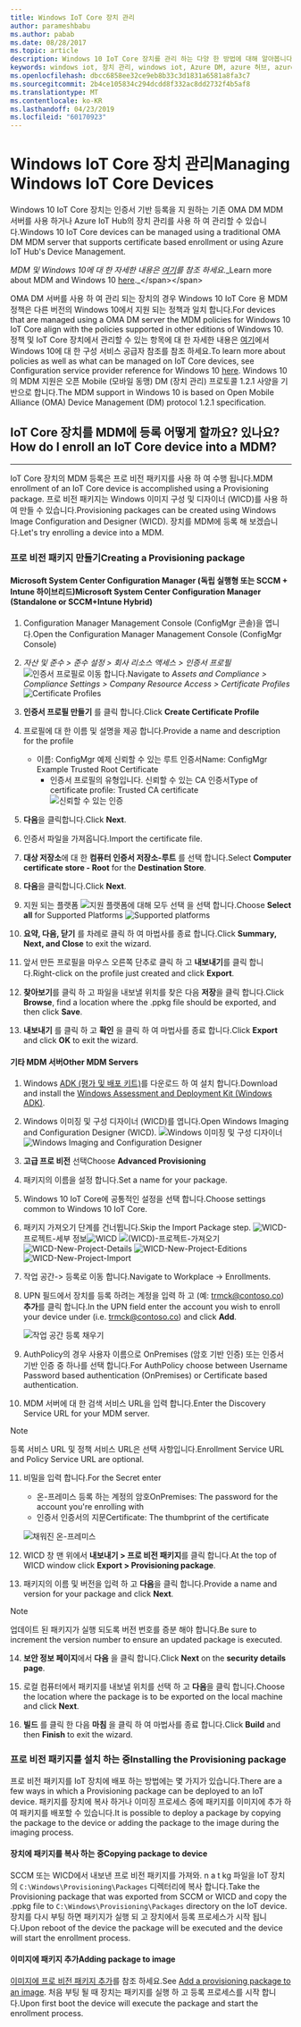 ```yaml
---
title: Windows IoT Core 장치 관리
author: parameshbabu
ms.author: pabab
ms.date: 08/28/2017
ms.topic: article
description: Windows 10 IoT Core 장치를 관리 하는 다양 한 방법에 대해 알아봅니다.
keywords: windows iot, 장치 관리, windows iot, Azure DM, azure 허브, azure IoT
ms.openlocfilehash: dbcc6858ee32ce9eb8b33c3d1831a6581a8fa3c7
ms.sourcegitcommit: 2b4ce105834c294dcdd8f332ac8dd2732f4b5af8
ms.translationtype: MT
ms.contentlocale: ko-KR
ms.lasthandoff: 04/23/2019
ms.locfileid: "60170923"
---
```

# <a name="managing-windows-iot-core-devices"></a><span data-ttu-id="bf4e8-104">Windows IoT Core 장치 관리</span><span class="sxs-lookup"><span data-stu-id="bf4e8-104">Managing Windows IoT Core Devices</span></span>

<span data-ttu-id="bf4e8-105">Windows 10 IoT Core 장치는 인증서 기반 등록을 지 원하는 기존 OMA DM MDM 서버를 사용 하거나 Azure IoT Hub의 장치 관리를 사용 하 여 관리할 수 있습니다.</span><span class="sxs-lookup"><span data-stu-id="bf4e8-105">Windows 10 IoT Core devices can be managed using a traditional OMA DM MDM server that supports certificate based enrollment or using Azure IoT Hub's Device Management.</span></span>  

 <span data-ttu-id="bf4e8-106">_MDM 및 Windows 10에 대 한 자세한 내용은 [여기](https://msdn.microsoft.com/library/windows/hardware/dn914769(v=vs.85).aspx)를 참조 하세요._</span><span class="sxs-lookup"><span data-stu-id="bf4e8-106">_Learn more about MDM and Windows 10 [here](https://msdn.microsoft.com/library/windows/hardware/dn914769(v=vs.85).aspx)._</span></span>  

<span data-ttu-id="bf4e8-107">OMA DM 서버를 사용 하 여 관리 되는 장치의 경우 Windows 10 IoT Core 용 MDM 정책은 다른 버전의 Windows 10에서 지원 되는 정책과 일치 합니다.</span><span class="sxs-lookup"><span data-stu-id="bf4e8-107">For devices that are managed using a OMA DM server the MDM policies for Windows 10 IoT Core align with the policies supported in other editions of Windows 10.</span></span> <span data-ttu-id="bf4e8-108">정책 및 IoT Core 장치에서 관리할 수 있는 항목에 대 한 자세한 내용은 [여기](https://aka.ms/csplist)에서 Windows 10에 대 한 구성 서비스 공급자 참조를 참조 하세요.</span><span class="sxs-lookup"><span data-stu-id="bf4e8-108">To learn more about policies as well as what can be managed on IoT Core devices, see Configuration service provider reference for Windows 10 [here](https://aka.ms/csplist).</span></span> <span data-ttu-id="bf4e8-109">Windows 10의 MDM 지원은 오픈 Mobile (모바일 동맹) DM (장치 관리) 프로토콜 1.2.1 사양을 기반으로 합니다.</span><span class="sxs-lookup"><span data-stu-id="bf4e8-109">The MDM support in Windows 10 is based on Open Mobile Alliance (OMA) Device Management (DM) protocol 1.2.1 specification.</span></span>

## <a name="how-do-i-enroll-an-iot-core-device-into-a-mdm"></a><span data-ttu-id="bf4e8-110">IoT Core 장치를 MDM에 등록 어떻게 할까요? 있나요?</span><span class="sxs-lookup"><span data-stu-id="bf4e8-110">How do I enroll an IoT Core device into a MDM?</span></span>
___
<span data-ttu-id="bf4e8-111">IoT Core 장치의 MDM 등록은 프로 비전 패키지를 사용 하 여 수행 됩니다.</span><span class="sxs-lookup"><span data-stu-id="bf4e8-111">MDM enrollment of an IoT Core device is accomplished using a Provisioning package.</span></span> <span data-ttu-id="bf4e8-112">프로 비전 패키지는 Windows 이미지 구성 및 디자이너 (WICD)를 사용 하 여 만들 수 있습니다.</span><span class="sxs-lookup"><span data-stu-id="bf4e8-112">Provisioning packages can be created using Windows Image Configuration and Designer (WICD).</span></span> <span data-ttu-id="bf4e8-113">장치를 MDM에 등록 해 보겠습니다.</span><span class="sxs-lookup"><span data-stu-id="bf4e8-113">Let's try enrolling a device into a MDM.</span></span>

### <a name="creating-a-provisioning-package"></a><span data-ttu-id="bf4e8-114">프로 비전 패키지 만들기</span><span class="sxs-lookup"><span data-stu-id="bf4e8-114">Creating a Provisioning package</span></span>

#### <a name="microsoft-system-center-configuration-manager-standalone-or-sccmintune-hybrid"></a><span data-ttu-id="bf4e8-115">Microsoft System Center Configuration Manager (독립 실행형 또는 SCCM + Intune 하이브리드)</span><span class="sxs-lookup"><span data-stu-id="bf4e8-115">Microsoft System Center Configuration Manager (Standalone or SCCM+Intune Hybrid)</span></span>

1. <span data-ttu-id="bf4e8-116">Configuration Manager Management Console (ConfigMgr 콘솔)을 엽니다.</span><span class="sxs-lookup"><span data-stu-id="bf4e8-116">Open the Configuration Manager Management Console (ConfigMgr Console)</span></span>

2. <span data-ttu-id="bf4e8-117">_자산 및 준수 > 준수 설정 > 회사 리소스 액세스 > 인증서 프로필_
   ![인증서 프로필로 이동 합니다.](../media/ManagingDevices/ConfigMgr-Certificate-Profiles.PNG)</span><span class="sxs-lookup"><span data-stu-id="bf4e8-117">Navigate to _Assets and Compliance > Compliance Settings > Company Resource Access > Certificate Profiles_
![Certificate Profiles](../media/ManagingDevices/ConfigMgr-Certificate-Profiles.PNG)</span></span>

3. <span data-ttu-id="bf4e8-118">**인증서 프로필 만들기** 를 클릭 합니다.</span><span class="sxs-lookup"><span data-stu-id="bf4e8-118">Click **Create Certificate Profile**</span></span>

4. <span data-ttu-id="bf4e8-119">프로필에 대 한 이름 및 설명을 제공 합니다.</span><span class="sxs-lookup"><span data-stu-id="bf4e8-119">Provide a name and description for the profile</span></span>
   - <span data-ttu-id="bf4e8-120">이름: ConfigMgr 예제 신뢰할 수 있는 루트 인증서</span><span class="sxs-lookup"><span data-stu-id="bf4e8-120">Name: ConfigMgr Example Trusted Root Certificate</span></span>
     - <span data-ttu-id="bf4e8-121">인증서 프로필의 유형입니다. 신뢰할 수 있는 CA 인증서</span><span class="sxs-lookup"><span data-stu-id="bf4e8-121">Type of certificate profile: Trusted CA certificate</span></span>  
     ![신뢰할 수 있는 인증](../media/ManagingDevices/ConfigMgr-Certificate-Profiles-Wizard.png)

5. <span data-ttu-id="bf4e8-123">**다음**을 클릭합니다.</span><span class="sxs-lookup"><span data-stu-id="bf4e8-123">Click **Next**.</span></span>

6. <span data-ttu-id="bf4e8-124">인증서 파일을 가져옵니다.</span><span class="sxs-lookup"><span data-stu-id="bf4e8-124">Import the certificate file.</span></span>

7. <span data-ttu-id="bf4e8-125">**대상 저장소**에 대 한 **컴퓨터 인증서 저장소-루트** 를 선택 합니다.</span><span class="sxs-lookup"><span data-stu-id="bf4e8-125">Select **Computer certificate store - Root** for the **Destination Store**.</span></span>

8. <span data-ttu-id="bf4e8-126">**다음**을 클릭합니다.</span><span class="sxs-lookup"><span data-stu-id="bf4e8-126">Click **Next**.</span></span>

9. <span data-ttu-id="bf4e8-127">지원 되는 플랫폼 ![지원 플랫폼에 대해 **모두 선택** 을 선택 합니다.](../media/ManagingDevices/ConfigMgr-Certificate-Profiles-Wizard-Supported-Platforms.png)</span><span class="sxs-lookup"><span data-stu-id="bf4e8-127">Choose **Select all** for Supported Platforms ![Supported platforms](../media/ManagingDevices/ConfigMgr-Certificate-Profiles-Wizard-Supported-Platforms.png)</span></span>

10. <span data-ttu-id="bf4e8-128">**요약, 다음, 닫기** 를 차례로 클릭 하 여 마법사를 종료 합니다.</span><span class="sxs-lookup"><span data-stu-id="bf4e8-128">Click **Summary, Next, and Close** to exit the wizard.</span></span>

11. <span data-ttu-id="bf4e8-129">앞서 만든 프로필을 마우스 오른쪽 단추로 클릭 하 고 **내보내기**를 클릭 합니다.</span><span class="sxs-lookup"><span data-stu-id="bf4e8-129">Right-click on the profile just created and click **Export**.</span></span>

12. <span data-ttu-id="bf4e8-130">**찾아보기**를 클릭 하 고 파일을 내보낼 위치를 찾은 다음 **저장**을 클릭 합니다.</span><span class="sxs-lookup"><span data-stu-id="bf4e8-130">Click **Browse**, find a location where the .ppkg file should be exported, and then click **Save**.</span></span>

13. <span data-ttu-id="bf4e8-131">**내보내기** 를 클릭 하 고 **확인** 을 클릭 하 여 마법사를 종료 합니다.</span><span class="sxs-lookup"><span data-stu-id="bf4e8-131">Click **Export** and click **OK** to exit the wizard.</span></span>

#### <a name="other-mdm-servers"></a><span data-ttu-id="bf4e8-132">기타 MDM 서버</span><span class="sxs-lookup"><span data-stu-id="bf4e8-132">Other MDM Servers</span></span>

1. <span data-ttu-id="bf4e8-133">Windows [ADK (평가 및 배포 키트)](https://developer.microsoft.com/windows/hardware/windows-assessment-deployment-kit)를 다운로드 하 여 설치 합니다.</span><span class="sxs-lookup"><span data-stu-id="bf4e8-133">Download and install the [Windows Assessment and Deployment Kit (Windows ADK)](https://developer.microsoft.com/windows/hardware/windows-assessment-deployment-kit).</span></span>

2. <span data-ttu-id="bf4e8-134">Windows 이미징 및 구성 디자이너 (WICD)를 엽니다.</span><span class="sxs-lookup"><span data-stu-id="bf4e8-134">Open Windows Imaging and Configuration Designer (WICD).</span></span>
   <span data-ttu-id="bf4e8-135">![Windows 이미징 및 구성 디자이너](../media/ManagingDevices/WICD-Start-Page.png)</span><span class="sxs-lookup"><span data-stu-id="bf4e8-135">![Windows Imaging and Configuration Designer](../media/ManagingDevices/WICD-Start-Page.png)</span></span>

3. <span data-ttu-id="bf4e8-136">**고급 프로 비전** 선택</span><span class="sxs-lookup"><span data-stu-id="bf4e8-136">Choose **Advanced Provisioning**</span></span>

4. <span data-ttu-id="bf4e8-137">패키지의 이름을 설정 합니다.</span><span class="sxs-lookup"><span data-stu-id="bf4e8-137">Set a name for your package.</span></span>

5. <span data-ttu-id="bf4e8-138">Windows 10 IoT Core에 공통적인 설정을 선택 합니다.</span><span class="sxs-lookup"><span data-stu-id="bf4e8-138">Choose settings common to Windows 10 IoT Core.</span></span>

6. <span data-ttu-id="bf4e8-139">패키지 가져오기 단계를 건너뜁니다.</span><span class="sxs-lookup"><span data-stu-id="bf4e8-139">Skip the Import Package step.</span></span>
   <span data-ttu-id="bf4e8-140">![WICD-](../media/ManagingDevices/WICD-Advanced-Provisioning-New-Project-Details.PNG) 
   프로젝트-세부 정보![WICD](../media/ManagingDevices/WICD-Advanced-Provisioning-New-Project-Editions.PNG) 
   ![(WICD)-프로젝트-가져오기](../media/ManagingDevices/WICD-Advanced-Provisioning-New-Project-Import.PNG)</span><span class="sxs-lookup"><span data-stu-id="bf4e8-140">![WICD-New-Project-Details](../media/ManagingDevices/WICD-Advanced-Provisioning-New-Project-Details.PNG) 
![WICD-New-Project-Editions](../media/ManagingDevices/WICD-Advanced-Provisioning-New-Project-Editions.PNG) 
![WICD-New-Project-Import](../media/ManagingDevices/WICD-Advanced-Provisioning-New-Project-Import.PNG)</span></span>

7. <span data-ttu-id="bf4e8-141">작업 공간-> 등록로 이동 합니다.</span><span class="sxs-lookup"><span data-stu-id="bf4e8-141">Navigate to Workplace -> Enrollments.</span></span>

8. <span data-ttu-id="bf4e8-142">UPN 필드에서 장치를 등록 하려는 계정을 입력 하 고 (예: trmck@contoso.co) **추가**를 클릭 합니다.</span><span class="sxs-lookup"><span data-stu-id="bf4e8-142">In the UPN field enter the account you wish to enroll your device under (i.e. trmck@contoso.co) and click **Add**.</span></span>

   ![작업 공간 등록 채우기](../media/ManagingDevices/WICD-Workplace-Enrollments-UPN-Filled.png)

9. <span data-ttu-id="bf4e8-144">AuthPolicy의 경우 사용자 이름으로 OnPremises (암호 기반 인증) 또는 인증서 기반 인증 중 하나를 선택 합니다.</span><span class="sxs-lookup"><span data-stu-id="bf4e8-144">For AuthPolicy choose between Username Password based authentication (OnPremises) or Certificate based authentication.</span></span>

10. <span data-ttu-id="bf4e8-145">MDM 서버에 대 한 검색 서비스 URL을 입력 합니다.</span><span class="sxs-lookup"><span data-stu-id="bf4e8-145">Enter the Discovery Service URL for your MDM server.</span></span>

> [!NOTE]
> <span data-ttu-id="bf4e8-146">등록 서비스 URL 및 정책 서비스 URL은 선택 사항입니다.</span><span class="sxs-lookup"><span data-stu-id="bf4e8-146">Enrollment Service URL and Policy Service URL are optional.</span></span>

11. <span data-ttu-id="bf4e8-147">비밀을 입력 합니다.</span><span class="sxs-lookup"><span data-stu-id="bf4e8-147">For the Secret enter</span></span>  
    - <span data-ttu-id="bf4e8-148">온-프레미스 등록 하는 계정의 암호</span><span class="sxs-lookup"><span data-stu-id="bf4e8-148">OnPremises: The password for the account you're enrolling with</span></span>  
    - <span data-ttu-id="bf4e8-149">인증서 인증서의 지문</span><span class="sxs-lookup"><span data-stu-id="bf4e8-149">Certificate: The thumbprint of the certificate</span></span>
    
    ![채워진 온-프레미스](../media/ManagingDevices/WICD-Workplace-Enrollments-UPN-Details-Filled-Premise.png)  

12. <span data-ttu-id="bf4e8-151">WICD 창 맨 위에서 **내보내기 > 프로 비전 패키지**를 클릭 합니다.</span><span class="sxs-lookup"><span data-stu-id="bf4e8-151">At the top of WICD window click **Export > Provisioning package**.</span></span>

13. <span data-ttu-id="bf4e8-152">패키지의 이름 및 버전을 입력 하 고 **다음**을 클릭 합니다.</span><span class="sxs-lookup"><span data-stu-id="bf4e8-152">Provide a name and version for your package and click **Next**.</span></span> 

> [!NOTE]
> <span data-ttu-id="bf4e8-153">업데이트 된 패키지가 실행 되도록 버전 번호를 증분 해야 합니다.</span><span class="sxs-lookup"><span data-stu-id="bf4e8-153">Be sure to increment the version number to ensure an updated package is executed.</span></span>

14. <span data-ttu-id="bf4e8-154">**보안 정보 페이지**에서 **다음** 을 클릭 합니다.</span><span class="sxs-lookup"><span data-stu-id="bf4e8-154">Click **Next** on the **security details page**.</span></span>

15. <span data-ttu-id="bf4e8-155">로컬 컴퓨터에서 패키지를 내보낼 위치를 선택 하 고 **다음**을 클릭 합니다.</span><span class="sxs-lookup"><span data-stu-id="bf4e8-155">Choose the location where the package is to be exported on the local machine and click **Next**.</span></span>

16. <span data-ttu-id="bf4e8-156">**빌드** 를 클릭 한 다음 **마침** 을 클릭 하 여 마법사를 종료 합니다.</span><span class="sxs-lookup"><span data-stu-id="bf4e8-156">Click **Build** and then **Finish** to exit the wizard.</span></span>

### <a name="installing-the-provisioning-package"></a><span data-ttu-id="bf4e8-157">프로 비전 패키지를 설치 하는 중</span><span class="sxs-lookup"><span data-stu-id="bf4e8-157">Installing the Provisioning package</span></span>

<span data-ttu-id="bf4e8-158">프로 비전 패키지를 IoT 장치에 배포 하는 방법에는 몇 가지가 있습니다.</span><span class="sxs-lookup"><span data-stu-id="bf4e8-158">There are a few ways in which a Provisioning package can be deployed to an IoT device.</span></span> <span data-ttu-id="bf4e8-159">패키지를 장치에 복사 하거나 이미징 프로세스 중에 패키지를 이미지에 추가 하 여 패키지를 배포할 수 있습니다.</span><span class="sxs-lookup"><span data-stu-id="bf4e8-159">It is possible to deploy a package by copying the package to the device or adding the package to the image during the imaging process.</span></span>

#### <a name="copying-package-to-device"></a><span data-ttu-id="bf4e8-160">장치에 패키지를 복사 하는 중</span><span class="sxs-lookup"><span data-stu-id="bf4e8-160">Copying package to device</span></span>

<span data-ttu-id="bf4e8-161">SCCM 또는 WICD에서 내보낸 프로 비전 패키지를 가져와. n a t kg 파일을 IoT 장치의 `C:\Windows\Provisioning\Packages` 디렉터리에 복사 합니다.</span><span class="sxs-lookup"><span data-stu-id="bf4e8-161">Take the Provisioning package that was exported from SCCM or WICD and copy the .ppkg file to `C:\Windows\Provisioning\Packages` directory on the IoT device.</span></span> <span data-ttu-id="bf4e8-162">장치를 다시 부팅 하면 패키지가 실행 되 고 장치에서 등록 프로세스가 시작 됩니다.</span><span class="sxs-lookup"><span data-stu-id="bf4e8-162">Upon reboot of the device the package will be executed and the device will start the enrollment process.</span></span>

#### <a name="adding-package-to-image"></a><span data-ttu-id="bf4e8-163">이미지에 패키지 추가</span><span class="sxs-lookup"><span data-stu-id="bf4e8-163">Adding package to image</span></span>

<span data-ttu-id="bf4e8-164">[이미지에 프로 비전 패키지 추가](https://docs.microsoft.com/windows-hardware/manufacture/iot/add-a-provisioning-package-to-an-image)를 참조 하세요.</span><span class="sxs-lookup"><span data-stu-id="bf4e8-164">See [Add a provisioning package to an image](https://docs.microsoft.com/windows-hardware/manufacture/iot/add-a-provisioning-package-to-an-image).</span></span> <span data-ttu-id="bf4e8-165">처음 부팅 될 때 장치는 패키지를 실행 하 고 등록 프로세스를 시작 합니다.</span><span class="sxs-lookup"><span data-stu-id="bf4e8-165">Upon first boot the device will execute the package and start the enrollment process.</span></span>
